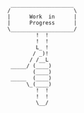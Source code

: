      ____________________
    /                    \
    |      Work  in      |
    |      Progress      |
    \____________________/
             !  !
             !  !
             L_ !
            / _)!
           / /__L
     _____/ (____)
            (____)
     _____  (____)
          \_(____)
             !  !
             !  !
             \__/